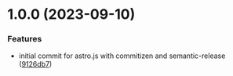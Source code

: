 # 1.0.0 (2023-09-10)


### Features

* initial commit for astro.js with commitizen and semantic-release ([9126db7](https://github.com/deployn/astro-phase/commit/9126db7a3e7c515ba8b1d1497e1b537dc1731173))
